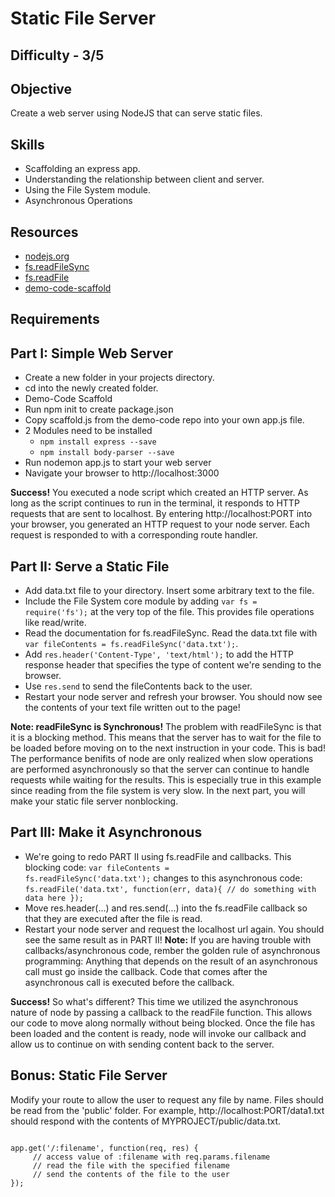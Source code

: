 Static File Server
============

Difficulty - 3/5
---------

Objective
--------
Create a web server using NodeJS that can serve static files.

Skills
-------
- Scaffolding an express app.
- Understanding the relationship between client and server.
- Using the File System module.
- Asynchronous Operations

Resources
--------
- <a href="http://nodejs.org/">nodejs.org</a>
- <a href="http://nodejs.org/api/fs.html#fs_fs_readfilesync_filename_options">fs.readFileSync</a>
- <a href="http://nodejs.org/api/fs.html#fs_fs_readfile_filename_options_callback">fs.readFile</a>
- <a href="https://github.com/RefactorU/Jan2016-DemoCode/tree/master/week6/scaffold">demo-code-scaffold</a>

Requirements
----------

Part I: Simple Web Server
----------------
- Create a new folder in your projects directory.
- cd into the newly created folder.
- Demo-Code Scaffold
- Run npm init to create package.json
- Copy scaffold.js from the demo-code repo into your own app.js file.
- 2 Modules need to be installed 
    - <code>npm install express --save</code>
    - <code>npm install body-parser --save</code>
- Run nodemon app.js to start your web server
- Navigate your browser to http://localhost:3000

<strong>Success!</strong> You executed a node script which created an HTTP server. As long as the script continues to run in the terminal, it responds to HTTP requests that are sent to localhost. By entering http://localhost:PORT into your browser, you generated an HTTP request to your node server. Each request is responded to with a corresponding route handler.

Part II: Serve a Static File
-----------

- Add data.txt file to your directory. Insert some arbitrary text to the file.
- Include the File System core module by adding <code>var fs = require('fs');</code> at the very top of the file. This provides file operations like read/write.
- Read the documentation for fs.readFileSync. Read the data.txt file with <code>var fileContents = fs.readFileSync('data.txt');</code>.
- Add <code>res.header('Content-Type', 'text/html');</code> to add the HTTP response header that specifies the type of content we're sending to the browser.
- Use <code>res.send</code> to send the fileContents back to the user.
- Restart your node server and refresh your browser. You should now see the contents of your text file written out to the page!

<strong>Note: readFileSync is Synchronous!</strong> The problem with readFileSync is that it is a blocking method. This means that the server has to wait for the file to be loaded before moving on to the next instruction in your code. This is bad! The performance benifits of node are only realized when slow operations are performed asynchronously so that the server can continue to handle requests while waiting for the results. This is especially true in this example since reading from the file system is very slow. In the next part, you will make your static file server nonblocking.

Part III: Make it Asynchronous
---------------
- We're going to redo PART II using fs.readFile and callbacks. This blocking code: <code>var fileContents = fs.readFileSync('data.txt');</code> changes to this asynchronous code: <code>fs.readFile('data.txt', function(err, data){ // do something with data here });</code>
- Move res.header(...) and res.send(...) into the fs.readFile callback so that they are executed after the file is read.
- Restart your node server and request the localhost url again. You should see the same result as in PART II!  <strong>Note:</strong> If you are having trouble with callbacks/asynchronous code, rember the golden rule of asynchronous programming: Anything that depends on the result of an asynchronous call must go inside the callback. Code that comes after the asynchronous call is executed before the callback.

<strong>Success!</strong> So what's different? This time we utilized the asynchronous nature of node by passing a callback to the readFile function. This allows our code to move along normally without being blocked. Once the file has been loaded and the content is ready, node will invoke our callback and allow us to continue on with sending content back to the server.

Bonus: Static File Server
-------------
Modify your route to allow the user to request any file by name. Files should be read from the 'public' folder. For example, http://localhost:PORT/data1.txt should respond with the contents of MYPROJECT/public/data.txt.
<pre><code>
app.get('/:filename', function(req, res) {
    &emsp;// access value of :filename with req.params.filename
    &emsp;// read the file with the specified filename
    &emsp;// send the contents of the file to the user
});
</code></pre>